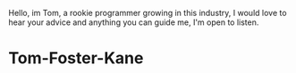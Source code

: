 Hello, im Tom, a rookie programmer growing in this industry, I would love to hear your advice and anything you can guide me, I'm open to listen.
# Tom-Foster-Kane

